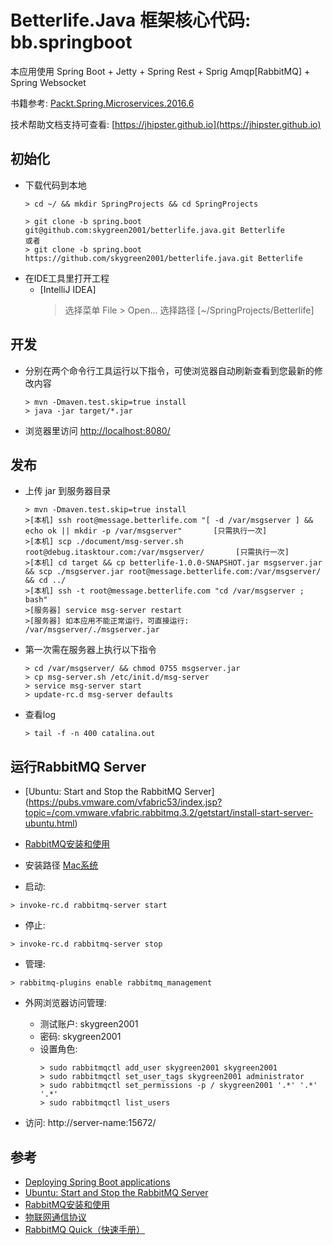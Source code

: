 # Betterlife.Java 框架核心代码: bb.springboot

本应用使用 Spring Boot + Jetty + Spring Rest + Sprig Amqp[RabbitMQ]  + Spring Websocket

书籍参考: [Packt.Spring.Microservices.2016.6](https://github.com/PacktPublishing/Spring-Microservices)

技术帮助文档支持可查看: [https://jhipster.github.io](https://jhipster.github.io)


## 初始化

- 下载代码到本地
  ```
  > cd ~/ && mkdir SpringProjects && cd SpringProjects

  > git clone -b spring.boot git@github.com:skygreen2001/betterlife.java.git Betterlife
  或者
  > git clone -b spring.boot https://github.com/skygreen2001/betterlife.java.git Betterlife

  ```
- 在IDE工具里打开工程
  - [IntelliJ IDEA]
    > 选择菜单 File > Open... 选择路径 [~/SpringProjects/Betterlife]

## 开发
  - 分别在两个命令行工具运行以下指令，可使浏览器自动刷新查看到您最新的修改内容
    
    ```
    > mvn -Dmaven.test.skip=true install
    > java -jar target/*.jar
    ```
    
  - 浏览器里访问 [http://localhost:8080/](http://localhost:8080/)

## 发布

  - 上传 jar 到服务器目录
    ```
    > mvn -Dmaven.test.skip=true install
    >[本机] ssh root@message.betterlife.com "[ -d /var/msgserver ] && echo ok || mkdir -p /var/msgserver"       [只需执行一次]
    >[本机] scp ./document/msg-server.sh root@debug.itasktour.com:/var/msgserver/       [只需执行一次]
    >[本机] cd target && cp betterlife-1.0.0-SNAPSHOT.jar msgserver.jar && scp ./msgserver.jar root@message.betterlife.com:/var/msgserver/  && cd ../
    >[本机] ssh -t root@message.betterlife.com "cd /var/msgserver ; bash"
    >[服务器] service msg-server restart
    >[服务器] 如本应用不能正常运行，可直接运行: /var/msgserver/./msgserver.jar
    ```

  - 第一次需在服务器上执行以下指令
    ```
    > cd /var/msgserver/ && chmod 0755 msgserver.jar
    > cp msg-server.sh /etc/init.d/msg-server
    > service msg-server start
    > update-rc.d msg-server defaults
    ```
    
  - 查看log
    ```
    > tail -f -n 400 catalina.out
    ```
    
## 运行RabbitMQ Server
  
  - [Ubuntu: Start and Stop the RabbitMQ Server] (https://pubs.vmware.com/vfabric53/index.jsp?topic=/com.vmware.vfabric.rabbitmq.3.2/getstart/install-start-server-ubuntu.html)
  - [RabbitMQ安装和使用](https://chyufly.github.io/blog/2016/04/10/rabbitmq-setup/)
  - 安装路径
      [Mac系统](/usr/local/Cellar/rabbitmq/)
 
  - 启动:
  ```
  > invoke-rc.d rabbitmq-server start
  ```
  
  - 停止:
  ```
  > invoke-rc.d rabbitmq-server stop
  ```

  - 管理:
  ```
  > rabbitmq-plugins enable rabbitmq_management
  ```
  
  - 外网浏览器访问管理:
    - 测试账户: skygreen2001 
    - 密码: skygreen2001
    - 设置角色: 
        ```
        > sudo rabbitmqctl add_user skygreen2001 skygreen2001
        > sudo rabbitmqctl set_user_tags skygreen2001 administrator
        > sudo rabbitmqctl set_permissions -p / skygreen2001 '.*' '.*' '.*'
        > sudo rabbitmqctl list_users
        ```
  
  - 访问: http://server-name:15672/

## 参考

- [Deploying Spring Boot applications](https://docs.spring.io/spring-boot/docs/current/reference/html/deployment-install.html)
- [Ubuntu: Start and Stop the RabbitMQ Server](https://pubs.vmware.com/vfabric53/index.jsp?topic=/com.vmware.vfabric.rabbitmq.3.2/getstart/install-start-server-ubuntu.html)
- [RabbitMQ安装和使用](https://chyufly.github.io/blog/2016/04/10/rabbitmq-setup/)
- [物联网通信协议](https://github.com/ruizeng/blog/blob/master/IoT/iot-protocols.md)
- [RabbitMQ Quick（快速手册）](https://geewu.gitbooks.io/rabbitmq-quick/content/RabbitMQ%E4%BB%8B%E7%BB%8D.html)
